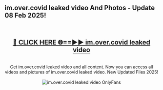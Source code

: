 <h2>im.over.covid leaked video And Photos - Update 08 Feb 2025!</h2>
<br>
<div align="center">
<h2><a href="https://cutt.ly/te57wshS" rel="nofollow">🔴 CLICK HERE 🌐==►► im.over.covid leaked video</a></h2>
<br>
Get im.over.covid leaked video and all content. Now you can access all videos and pictures of im.over.covid leaked video. New Updated Files 2025!
<br>
<br>
<a href="https://cutt.ly/te57wshS" rel="nofollow" data-target="animated-image.originalLink"><img src="https://i.ibb.co.com/WyWwxjT/player-gif2.gif" alt="im.over.covid leaked video OnlyFans" style="max-width: 100%; display: inline-block;" data-target="animated-image.originalImage"></a>
</div>
<br>